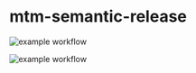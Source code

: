 # mtm-semantic-release

![example workflow](https://github.com/marktm/mtm-semantic-release/actions/workflows/release.yml/badge.svg)

![example workflow](https://github.com/marktm/mtm-semantic-release/actions/workflows/test.yml/badge.svg)
